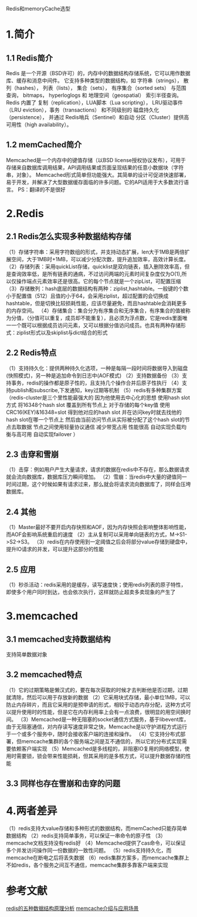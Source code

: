 Redis和memoryCache选型
# 1.简介
## 1.1 Redis简介
Redis 是一个开源（BSD许可）的，内存中的数据结构存储系统，它可以用作数据库、缓存和消息中间件。 它支持多种类型的数据结构，如 字符串（strings）， 散列（hashes）， 列表（lists）， 集合（sets）， 有序集合（sorted sets） 与范围查询， bitmaps， hyperloglogs 和 地理空间（geospatial） 索引半径查询。 Redis 内置了 复制（replication），LUA脚本（Lua scripting）， LRU驱动事件（LRU eviction），事务（transactions） 和不同级别的 磁盘持久化（persistence）， 并通过 Redis哨兵（Sentinel）和自动 分区（Cluster）提供高可用性（high availability）。
## 1.2 memCached简介
Memcached是一个内存中的键值存储（以BSD license授权协议发布），可用于存储来自数据库调用结果，API调用结果或页面呈现结果的任意小数据块（字符串，对象）。
Memcached形式简单但功能强大。其简单的设计可促进快速部署，易于开发，并解决了大型数据缓存面临的许多问题。它的API适用于大多数流行语言。
PS：翻译的不是很好
# 2.Redis
## 2.1 Redis怎么实现多种数据结构存储
（1）存储字符串：采用字符数组的形式，并支持动态扩展，len大于1MB是两倍扩展空间，大于1MB时+1MB，可以减少分配次数，提升追加效率，高效计算长度。
（2）存储列表：采用quickList存储，quicklist是双向链表，插入删除效率高，但是查询效率低，是所有链表的通病，不过访问两端的元素时间复杂度仅为O(1),所以仅操作端点元素效率还是很高。它的每个节点就是一个zipList，可配置压缩
（3）存储散列：hash底层的数据结构有两种：ziplist,hashtable。一般键的个数小于配置值（512）且值的小于64，会采用ziplist，超过配置的会切换成hashtable，但是切换比较损耗性能，应该尽量避免，而且hashtable会消耗更多的内存空间。
（4）存储集合：集合分为有序集合和无序集合，有序集合的值被称为分值，（分值可以重复，成员却不能重复），且必须为浮点数，它是redis里面唯一一个既可以根据成员访问元素，又可以根据分值访问成员。也具有两种存储形式：ziplist形式以及skiplist与dict结合的形式
## 2.2 Redis特点
（1）支持持久化：提供两种持久化选项，一种是每隔一段时间将数据导入到磁盘(快照模式)，另一种是追加命令到日志中(AOF模式)
（2）支持数据备份
（3）支持事务，redis的操作都是原子性的，且支持几个操作合并后原子性执行
（4）支持publish和subscribe,下发通知，key过期等机制
（5）redis有多种集群方案（redis-cluster是三个里性能最强大的 因为他使用去中心化的思想 使用hash slot方式 将16348个hash slot 覆盖到所有节点上 对于存储的每个key值 使用CRC16(KEY)&16348=slot 得到他对应的hash slot 并在访问key时就去找他的hash slot在哪一个节点上 然后由当前访问节点从实际被分配了这个hash slot的节点去取数据 节点之间使用轻量协议通信 减少带宽占用 性能很高 自动实现负载均衡与高可用 自动实现failover ）
## 2.3 击穿和雪崩
（1）击穿：例如用户产生大量请求，请求的数据在redis中不存在，那么数据请求就会流向数据库，数据库压力瞬间增加。
（2）雪崩：当redis中大量的键值同一时间过期，这个时候如果有请求过来，那么就会将请求流向数据库了，同样会压垮数据库。
## 2.4 其他
（1）Master最好不要开启内存快照和AOF，因为内存快照会影响整体影响性能，而AOF会影响系统重启的速度
（2）主从复制可以采用单向链表的方式，M->S1->S2->S3。
（3）redis在内存使用到一定阈值之后会将部分value存储到硬盘中，提升IO请求的并发，可以提升这部分的性能
## 2.5 应用
（1）秒杀活动：redis采用的是缓存，读写速度快；使用redis列表的原子特性，即使多个用户同时到达，也会依次执行，这样就防止超卖多卖现象的产生了

# 3.memcached
## 3.1 memcached支持数据结构
支持简单数据对象
## 3.2 memcached特点
（1）它的过期策略是懒汉式的，要在每次获取的时候才去判断他是否过期，过期就清除，然后可以用于存放新的数据
（2）它采用块式存储，最小单位1MB，可以防止内存碎片，而且它采用的是预申请的形式，相较于动态内存分配，这种方式可以提升使用时的性能，但是它在内存利用率上会有一点浪费，很明显的用空间换时间。
（3）Memcached是一种无阻塞的socket通信方式服务，基于libevent库，由于无阻塞通信，对内存读写速度非常之快，Memcache是以守护进程方式运行于一个或多个服务中，随时会接收客户端的连接和操作。
（4）它支持分布式部署，但memcache集群的各个服务端之间是互不通信的，所以它的分布式实现需要依赖客户端实现
（5）Memcached是多线程的，非阻塞IO复用的网络模型，使用时需要锁，锁会带来性能损耗，但其采用的是多核方式，可以提升数据存储的性能
## 3.3 同样也存在雪崩和击穿的问题

# 4.两者差异
（1）redis支持大value存储和多种形式的数据结构，而memCached只能存简单数据结构
（2）redis支持简单事务，可以保证一串命令的原子性
（3）memcache文档支持没有redis好
（4）Memcached提供了cas命令，可以保证多个并发访问操作同一份数据的一致性问题。
（5）redis支持持久化，而memcache在断电之后将丢失数据
（6）redis集群方案多，而memcache集群上不如redis，各个服务之间互不通信，memcache集群多靠客户端来实现

# 参考文献
[redis的五种数据结构原理分析](https://blog.csdn.net/xpsallwell/article/details/84030285)
[memcache介绍与应用场景](https://www.cnblogs.com/caoxiaojian/p/5715568.html)